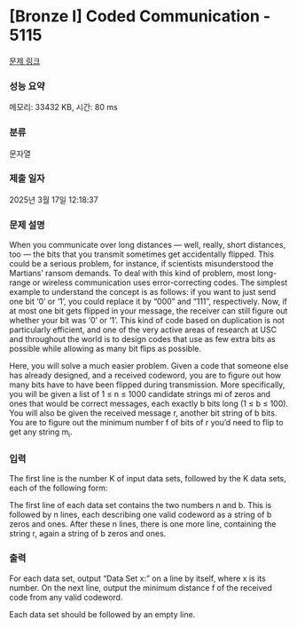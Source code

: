 # [Bronze I] Coded Communication - 5115 

[문제 링크](https://www.acmicpc.net/problem/5115) 

### 성능 요약

메모리: 33432 KB, 시간: 80 ms

### 분류

문자열

### 제출 일자

2025년 3월 17일 12:18:37

### 문제 설명

<p>When you communicate over long distances — well, really, short distances, too — the bits that you transmit sometimes get accidentally flipped. This could be a serious problem, for instance, if scientists misunderstood the Martians’ ransom demands. To deal with this kind of problem, most long-range or wireless communication uses error-correcting codes. The simplest example to understand the concept is as follows: if you want to just send one bit ‘0’ or ‘1’, you could replace it by “000” and “111”, respectively. Now, if at most one bit gets flipped in your message, the receiver can still figure out whether your bit was ‘0’ or ‘1’. This kind of code based on duplication is not particularly efficient, and one of the very active areas of research at USC and throughout the world is to design codes that use as few extra bits as possible while allowing as many bit flips as possible.</p>

<p>Here, you will solve a much easier problem. Given a code that someone else has already designed, and a received codeword, you are to figure out how many bits have to have been flipped during transmission. More specifically, you will be given a list of 1 ≤ n ≤ 1000 candidate strings mi of zeros and ones that would be correct messages, each exactly b bits long (1 ≤ b ≤ 100). You will also be given the received message r, another bit string of b bits. You are to figure out the minimum number f of bits of r you’d need to flip to get any string m<sub>i</sub>.</p>

### 입력 

 <p>The first line is the number K of input data sets, followed by the K data sets, each of the following form:</p>

<p>The first line of each data set contains the two numbers n and b. This is followed by n lines, each describing one valid codeword as a string of b zeros and ones. After these n lines, there is one more line, containing the string r, again a string of b zeros and ones.</p>

### 출력 

 <p>For each data set, output “Data Set x:” on a line by itself, where x is its number. On the next line, output the minimum distance f of the received code from any valid codeword.</p>

<p>Each data set should be followed by an empty line.</p>


